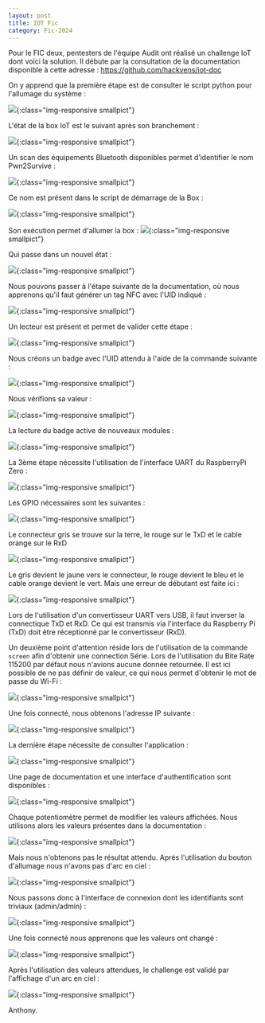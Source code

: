 ```yaml
---
layout: post
title: IOT Fic
category: Fic-2024
---
```


Pour le FIC deux, pentesters de l'équipe Audit ont réalisé un challenge IoT dont voici la solution.
Il débute par la consultation de la documentation disponible à cette adresse : https://github.com/hackvens/iot-doc

On y apprend que la première étape est de consulter le script python pour l'allumage du système :

![](/assets/img/fic2024/iotfic/Challenge-IoT-FIC-2024_image_1_20240415062411.png){:class="img-responsive smallpict"}

L'état de la box IoT est le suivant après son branchement :

![](/assets/img/fic2024/iotfic/Challenge-IoT-FIC-2024_image_2_20240415062411.png){:class="img-responsive smallpict"}

Un scan des équipements Bluetooth disponibles permet d’identifier le nom Pwn2Survive :

![](/assets/img/fic2024/iotfic/Challenge-IoT-FIC-2024_image_3_20240415062411.png){:class="img-responsive smallpict"}

Ce nom est présent dans le script de démarrage de la Box :

![](/assets/img/fic2024/iotfic/Challenge-IoT-FIC-2024_image_4_20240415062143.png){:class="img-responsive smallpict"}

Son exécution permet d'allumer la box :
![](/assets/img/fic2024/iotfic/Challenge-IoT-FIC-2024_image_4_20240415062411.png){:class="img-responsive smallpict"}

Qui passe dans un nouvel état :

![](/assets/img/fic2024/iotfic/Challenge-IoT-FIC-2024_image_5_20240415062411.png){:class="img-responsive smallpict"}

Nous pouvons passer à l'étape suivante de la documentation, où nous apprenons qu'il faut générer un tag NFC avec l'UID indiqué :

![](/assets/img/fic2024/iotfic/Challenge-IoT-FIC-2024_image_6_20240415062411.png){:class="img-responsive smallpict"}

Un lecteur est présent et permet de valider cette étape :

![](/assets/img/fic2024/iotfic/Challenge-IoT-FIC-2024_image_7_20240415062411.png){:class="img-responsive smallpict"}

Nous créons un badge avec l'UID attendu à l'aide de la commande suivante :

![](/assets/img/fic2024/iotfic/Challenge-IoT-FIC-2024_image_8_20240415062411.png){:class="img-responsive smallpict"}

Nous vérifions sa valeur :

![](/assets/img/fic2024/iotfic/Challenge-IoT-FIC-2024_image_9_20240415062411.png){:class="img-responsive smallpict"}

La lecture du badge active de nouveaux modules :

![](/assets/img/fic2024/iotfic/Challenge-IoT-FIC-2024_image_10_20240415062411.png){:class="img-responsive smallpict"}

La 3ème étape nécessite l'utilisation de l'interface UART du RaspberryPi Zero :

![](/assets/img/fic2024/iotfic/Challenge-IoT-FIC-2024_image_10_20240415062157.png){:class="img-responsive smallpict"}

Les GPIO nécessaires sont les suivantes :

![](/assets/img/fic2024/iotfic/Challenge-IoT-FIC-2024_image_11_20240415062411.png){:class="img-responsive smallpict"}

Le connecteur gris se trouve sur la terre, le rouge sur le TxD et le cable orange sur le RxD

![](/assets/img/fic2024/iotfic/Challenge-IoT-FIC-2024_image_12_20240415062411.png){:class="img-responsive smallpict"}

Le gris devient le jaune vers le connecteur, le rouge devient le bleu et le cable orange devient le vert.
Mais une erreur de débutant est faite ici :

![](/assets/img/fic2024/iotfic/Challenge-IoT-FIC-2024_image_13_20240415062411.png){:class="img-responsive smallpict"}

Lors de l'utilisation d'un convertisseur UART vers USB, il faut inverser la connectique TxD et RxD.
Ce qui est transmis via l'interface du Raspberry Pi (TxD) doit être réceptionné par le convertisseur (RxD).

Un deuxième point d'attention réside lors de l'utilisation de la commande `screen` afin d'obtenir une connection Série.
Lors de l'utilisation du Bite Rate 115200 par défaut nous n'avions aucune donnée retournée.
Il est ici possible de ne pas définir de valeur, ce qui nous permet d'obtenir le mot de passe du Wi-Fi :

![](/assets/img/fic2024/iotfic/Challenge-IoT-FIC-2024_image_16_20240411100230.png){:class="img-responsive smallpict"}

Une fois connecté, nous obtenons l'adresse IP suivante :

![](/assets/img/fic2024/iotfic/Challenge-IoT-FIC-2024_image_15_20240415062046.png){:class="img-responsive smallpict"}

La dernière étape nécessite de consulter l'application :

![](/assets/img/fic2024/iotfic/Challenge-IoT-FIC-2024_image_14_20240415062411.png){:class="img-responsive smallpict"}

Une page de documentation et une interface d'authentification sont disponibles :

![](/assets/img/fic2024/iotfic/Challenge-IoT-FIC-2024_image_15_20240415062411.png){:class="img-responsive smallpict"}

Chaque potentiomètre permet de modifier les valeurs affichées.
Nous utilisons alors les valeurs présentes dans la documentation :

![](/assets/img/fic2024/iotfic/Challenge-IoT-FIC-2024_image_16_20240415062411.png){:class="img-responsive smallpict"}

Mais nous n'obtenons pas le résultat attendu.
Après l'utilisation du bouton d'allumage nous n'avons pas d'arc en ciel :

![](/assets/img/fic2024/iotfic/Challenge-IoT-FIC-2024_image_17_20240415062411.png){:class="img-responsive smallpict"}

Nous passons donc à l'interface de connexion dont les identifiants sont triviaux (admin/admin) :

![](/assets/img/fic2024/iotfic/Challenge-IoT-FIC-2024_image_18_20240415062411.png){:class="img-responsive smallpict"}

Une fois connecté nous apprenons que les valeurs ont changé :

![](/assets/img/fic2024/iotfic/Challenge-IoT-FIC-2024_image_19_20240415062411.png){:class="img-responsive smallpict"}

Après l'utilisation des valeurs attendues, le challenge est validé par l'affichage d'un arc en ciel :

![](/assets/img/fic2024/iotfic/Challenge-IoT-FIC-2024_image_21_20240411100624.png){:class="img-responsive smallpict"}

Anthony.
